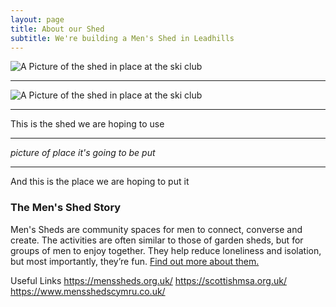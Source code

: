 ```yaml
---
layout: page
title: About our Shed
subtitle: We're building a Men's Shed in Leadhills
---
```


![A Picture of the shed in place at the ski club](../assets/img/skihut_shed_1.jpg "A Picture of the shed in place at the ski club")
***
![A Picture of the shed in place at the ski club](../assets/img/skihut_shed_2.jpg "A Picture of the shed in place at the ski club")
***
This is the shed we are hoping to use
***
*picture of place it's going to be put*
***
And this is the place we are hoping to put it

### The Men's Shed Story
Men's Sheds are community spaces for men to connect, converse and create. The activities are often similar to those of garden sheds, but for groups of men to enjoy together. They help reduce loneliness and isolation, but most importantly, they’re fun. [Find out more about them.](https://menssheds.org.uk/about/what-is-a-mens-shed)

Useful Links
https://menssheds.org.uk/
https://scottishmsa.org.uk/
https://www.mensshedscymru.co.uk/
